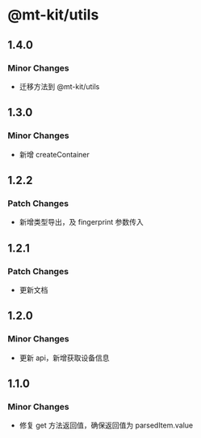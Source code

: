 # @mt-kit/utils

## 1.4.0

### Minor Changes

- 迁移方法到 @mt-kit/utils

## 1.3.0

### Minor Changes

- 新增 createContainer

## 1.2.2

### Patch Changes

- 新增类型导出，及 fingerprint 参数传入

## 1.2.1

### Patch Changes

- 更新文档

## 1.2.0

### Minor Changes

- 更新 api，新增获取设备信息

## 1.1.0

### Minor Changes

- 修复 get 方法返回值，确保返回值为 parsedItem.value

